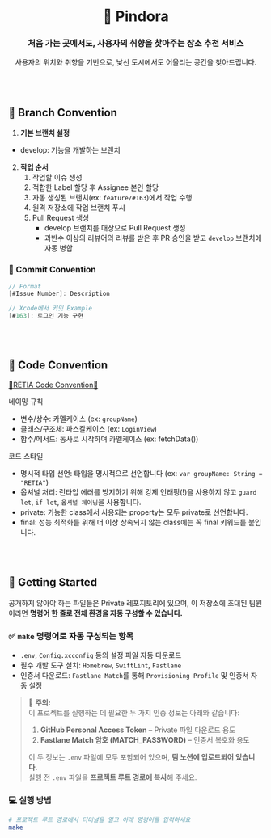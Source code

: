 <div align=center>

# 📍 Pindora
### **처음 가는 곳에서도, 사용자의 취향을 찾아주는 장소 추천 서비스**
사용자의 위치와 취향을 기반으로, 낯선 도시에서도 어울리는 공간을 찾아드립니다.

</div>
<br/><br/>

## 🔀 Branch Convention
1. **기본 브랜치 설정**
- develop: 기능을 개발하는 브랜치

2. **작업 순서**
    1. 작업할 이슈 생성
    2. 적합한 Label 할당 후 Assignee 본인 할당
    3. 자동 생성된 브랜치(ex: `feature/#163`)에서 작업 수행
    4. 원격 저장소에 작업 브랜치 푸시
    5. Pull Request 생성
        - develop 브랜치를 대상으로 Pull Request 생성
        - 과반수 이상의 리뷰어의 리뷰를 받은 후 PR 승인을 받고 `develop` 브랜치에 자동 병합

### 💬 Commit Convention
```swift
// Format
[#Issue Number]: Description

// Xcode에서 커밋 Example
[#163]: 로그인 기능 구현
```
<br/><br/>

## 🍎 Code Convention
[📖RETIA Code Convention📖](https://github.com/team-RETI/Pindora/blob/develop/CodeConvention.md)  

네이밍 규칙
- 변수/상수: 카멜케이스 (ex: `groupName`)
- 클래스/구조체: 파스칼케이스 (ex: `LoginView`)
- 함수/메서드: 동사로 시작하며 카멜케이스 (ex: fetchData())

코드 스타일
- 명시적 타입 선언: 타입을 명시적으로 선언합니다 (ex: `var groupName: String = "RETIA"`)
- 옵셔널 처리: 런타입 에러를 방지하기 위해 강제 언래핑(!)을 사용하지 않고 `guard let`, `if let`, `옵셔널 체이닝`을 사용합니다.
- private: 가능한 class에서 사용되는 property는 모두 private로 선언합니다. 
- final: 성능 최적화를 위해 더 이상 상속되지 않는 class에는 꼭 final 키워드를 붙입니다.

<br/><br/>

## 🚀 Getting Started
공개하지 않아야 하는 파일들은 Private 레포지토리에 있으며, 이 저장소에 초대된 팀원이라면 **명령어 한 줄로 전체 환경을 자동 구성할 수 있습니다.**

### ✅ `make` 명령어로 자동 구성되는 항목
- `.env`, `Config.xcconfig` 등의 설정 파일 자동 다운로드  
- 필수 개발 도구 설치: `Homebrew`, `SwiftLint`, `Fastlane`  
- 인증서 다운로드: `Fastlane Match`를 통해 `Provisioning Profile` 및 인증서 자동 설정  

> 🔐 **주의:**  
> 이 프로젝트를 실행하는 데 필요한 두 가지 인증 정보는 아래와 같습니다:  
> 1. **GitHub Personal Access Token** – Private 파일 다운로드 용도  
> 2. **Fastlane Match 암호 (MATCH_PASSWORD)** – 인증서 복호화 용도  
>  
> 이 두 정보는 `.env` 파일에 모두 포함되어 있으며, **팀 노션에 업로드되어 있습니다.**  
> 실행 전 `.env` 파일을 **프로젝트 루트 경로에 복사**해 주세요.

### 💻 실행 방법
```bash
# 프로젝트 루트 경로에서 터미널을 열고 아래 명령어를 입력하세요
make
```


